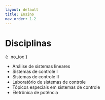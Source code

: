 ```yaml
---
layout: default
title: Ensino
nav_order: 1.2
---
```


# Disciplinas
{: .no_toc }

- Análise de sistemas lineares
- Sistemas de controle I
- Sistemas de controle II
- Laboratório de sistemas de controle
- Tópicos especiais em sistemas de controle
- Eletrônica de potência